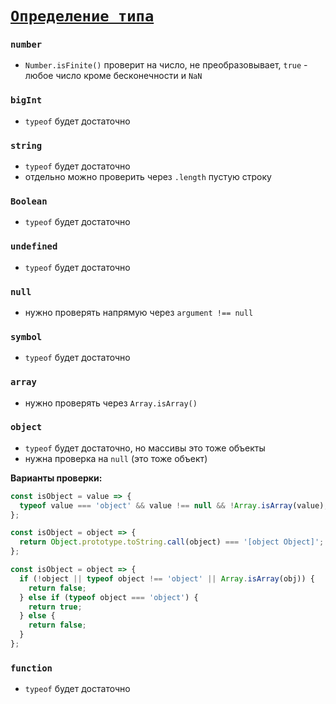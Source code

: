 # [`Определение типа`](../index.md)

### `number`

- `Number.isFinite()` проверит на число, не преобразовывает, `true` - любое число кроме бесконечности и `NaN`

### `bigInt`

- `typeof` будет достаточно

### `string`

- `typeof` будет достаточно
- отдельно можно проверить через `.length` пустую строку

### `Boolean`

- `typeof` будет достаточно

### `undefined`

- `typeof` будет достаточно

### `null`

- нужно проверять напрямую через `argument !== null`

### `symbol`

- `typeof` будет достаточно

### `array`

- нужно проверять через `Array.isArray()`

### `object`

- `typeof` будет достаточно, но массивы это тоже объекты
- нужна проверка на `null` (это тоже объект)

**Варианты проверки:**

```js
const isObject = value => {
  typeof value === 'object' && value !== null && !Array.isArray(value);
};
```

```js
const isObject = object => {
  return Object.prototype.toString.call(object) === '[object Object]';
};
```

```js
const isObject = object => {
  if (!object || typeof object !== 'object' || Array.isArray(obj)) {
    return false;
  } else if (typeof object === 'object') {
    return true;
  } else {
    return false;
  }
};
```

### `function`

- `typeof` будет достаточно
